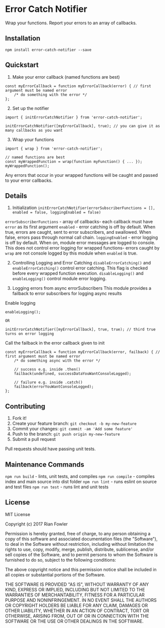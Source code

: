 # Error Catch Notifier

Wrap your functions. Report your errors to an array of callbacks.

## Installation

`npm install error-catch-notifier --save`

## Quickstart

1. Make your error callback (named functions are best)
```
const myErrorCallback = function myErrorCallback(error) { // first argument must be named error
    /* do something with the error */
};
```

2. Set up the notifier
```
import { initErrorCatchNotifier } from 'error-catch-notifier';

initErrorCatchNotifier([myErrorCallback], true); // you can give it as many callbacks as you want
```

3. Wrap your functions
```
import { wrap } from 'error-catch-notifier';

// named functions are best
const myWrappedFunction = wrap(function myFunction() { ... });
myWrappedFunction();
```

Any errors that occur in your wrapped functions will be caught and passed to your error callbacks.

## Details
1. Initialization
`initErrorCatchNotifier(errorSubscriberFunctions = [], enabled = false, loggingEnabled = false)`

`errorSubscriberFunctions` - array of callbacks- each callback must have `error` as its first argument
`enabled` - error catching is off by default. When true, errors are caught, sent to error subscribers, and swallowed. When false, errors pass through normal call chain.
`loggingEnabled` - error logging is off by default. When on, module error messages are logged to console. This does not control error logging for wrapped functions- errors caught by `wrap` are not console logged by this module when `enabled` is true.

2. Controlling Logging and Error Catching
`disableErrorCatching()` and `enableErrorCatching()` control error catching. This flag is checked before every wrapped function execution.
`disableLogging()` and `enableLogging()` control module error logging.

3. Logging errors from async errorSubscribers
This module provides a failback to error subscribers for logging async results

Enable logging
```
enableLogging();

OR

initErrorCatchNotifier([myErrorCallback], true, true); // third true turns on error logging
```

Call the failback in the error callback given to init
```
const myErrorCallback = function myErrorCallback(error, failback) { // first argument must be named error
    /* do something async with the error */

    // success e.g. inside .then()
    failback(undefined, successDataYouWantConsoleLogged);

    // failure e.g. inside .catch()
    failback(errorYouWantConsoleLogged);
};
```

## Contributing

1. Fork it!
2. Create your feature branch: `git checkout -b my-new-feature`
3. Commit your changes: `git commit -am 'Add some feature'`
4. Push to the branch: `git push origin my-new-feature`
5. Submit a pull request

Pull requests should have passing unit tests.

## Maintenance Commands

`npm run build` - lints, unit tests, and compiles
`npm run compile` - compiles index and main source into dist folder
`npm run lint` - runs eslint on source and test files
`npm run test` - runs lint and unit tests

## License

MIT License

Copyright (c) 2017 Rian Fowler

Permission is hereby granted, free of charge, to any person obtaining a copy
of this software and associated documentation files (the "Software"), to deal
in the Software without restriction, including without limitation the rights
to use, copy, modify, merge, publish, distribute, sublicense, and/or sell
copies of the Software, and to permit persons to whom the Software is
furnished to do so, subject to the following conditions:

The above copyright notice and this permission notice shall be included in all
copies or substantial portions of the Software.

THE SOFTWARE IS PROVIDED "AS IS", WITHOUT WARRANTY OF ANY KIND, EXPRESS OR
IMPLIED, INCLUDING BUT NOT LIMITED TO THE WARRANTIES OF MERCHANTABILITY,
FITNESS FOR A PARTICULAR PURPOSE AND NONINFRINGEMENT. IN NO EVENT SHALL THE
AUTHORS OR COPYRIGHT HOLDERS BE LIABLE FOR ANY CLAIM, DAMAGES OR OTHER
LIABILITY, WHETHER IN AN ACTION OF CONTRACT, TORT OR OTHERWISE, ARISING FROM,
OUT OF OR IN CONNECTION WITH THE SOFTWARE OR THE USE OR OTHER DEALINGS IN THE
SOFTWARE.
